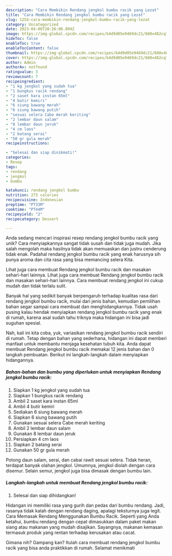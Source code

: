 ```yaml
---
description: "Cara Membikin Rendang jengkol bumbu racik yang Lezat"
title: "Cara Membikin Rendang jengkol bumbu racik yang Lezat"
slug: 1254-cara-membikin-rendang-jengkol-bumbu-racik-yang-lezat
category: Uncategorized
date: 2023-04-06T20:26:06.894Z
image: https://img-global.cpcdn.com/recipes/b4d9d05e9469dc21/680x482cq70/rendang-jengkol-bumbu-racik-foto-resep-utama.jpg
hideToc: false
enableToc: true
enableTocContent: false
thumbnail: https://img-global.cpcdn.com/recipes/b4d9d05e9469dc21/680x482cq70/rendang-jengkol-bumbu-racik-foto-resep-utama.jpg
cover: https://img-global.cpcdn.com/recipes/b4d9d05e9469dc21/680x482cq70/rendang-jengkol-bumbu-racik-foto-resep-utama.jpg
author: Admin
authorAv: notfound
ratingvalue: 3
reviewcount: 7
recipeingredient:
- "1 kg jengkol yang sudah tua"
- "1 bungkus racik rendang"
- "2 saset kara instan 65ml"
- "4 butir kemiri"
- "6 siung bawang merah"
- "6 siung bawang putih"
- "sesuai selera Cabe merah keriting"
- "2 lembar daun salam"
- "8 lembar daun jeruk"
- "4 cm laos"
- "2 batang serai"
- "50 gr gula merah"
recipeinstructions:

- "Selesai dan siap dinikmati!"
categories:
- Resep
tags:
- rendang
- jengkol
- bumbu

katakunci: rendang jengkol bumbu 
nutrition: 273 calories
recipecuisine: Indonesian
preptime: "PT33M"
cooktime: "PT44M"
recipeyield: "2"
recipecategory: Dessert

---
```





Anda sedang mencari inspirasi resep rendang jengkol bumbu racik yang unik? Cara menyiapkannya sangat tidak susah dan tidak juga mudah. Jika salah mengolah maka hasilnya tidak akan memuaskan dan justru cenderung tidak enak. Padahal rendang jengkol bumbu racik yang enak harusnya sih punya aroma dan cita rasa yang bisa memancing selera Kita.





Lihat juga cara membuat Rendang jengkol bumbu racik dan masakan sehari-hari lainnya. Lihat juga cara membuat Rendang jengkol bumbu racik dan masakan sehari-hari lainnya. Cara membuat rendang jengkol ini cukup mudah dan tidak terlalu sulit.

Banyak hal yang sedikit banyak berpengaruh terhadap kualitas rasa dari rendang jengkol bumbu racik, mulai dari jenis bahan, kemudian pemilihan bahan segar sampai cara membuat dan menghidangkannya. Tidak usah pusing kalau hendak menyiapkan rendang jengkol bumbu racik yang enak di rumah, karena asal sudah tahu triknya maka hidangan ini bisa jadi suguhan spesial.






Nah, kali ini kita coba, yuk, variasikan rendang jengkol bumbu racik sendiri di rumah. Tetap dengan bahan yang sederhana, hidangan ini dapat memberi manfaat untuk membantu menjaga kesehatan tubuh kita. Anda dapat membuat Rendang jengkol bumbu racik memakai 12 jenis bahan dan 0 langkah pembuatan. Berikut ini langkah-langkah dalam menyiapkan hidangannya.

<!--inarticleads1-->

##### Bahan-bahan dan bumbu yang diperlukan untuk menyiapkan Rendang jengkol bumbu racik:

1. Siapkan 1 kg jengkol yang sudah tua
1. Siapkan 1 bungkus racik rendang
1. Ambil 2 saset kara instan 65ml
1. Ambil 4 butir kemiri
1. Sediakan 6 siung bawang merah
1. Siapkan 6 siung bawang putih
1. Gunakan sesuai selera Cabe merah keriting
1. Ambil 2 lembar daun salam
1. Gunakan 8 lembar daun jeruk
1. Persiapkan 4 cm laos
1. Siapkan 2 batang serai
1. Gunakan 50 gr gula merah


Potong daun salam, serai, dan cabai rawit sesuai selera. Tidak heran, terdapat banyak olahan jengkol. Umumnya, jengkol diolah dengan cara disemur. Selain semur, jengkol juga bisa dimasak dengan bumbu lain. 

<!--inarticleads2-->

##### Langkah-langkah untuk membuat Rendang jengkol bumbu racik:


1. Selesai dan siap dihidangkan!

Hidangan ini memiliki rasa yang gurih dan pedas dari bumbu rendang. Jadi, rasanya tidak kalah dengan rendang daging, apalagi teksturnya juga legit. Cara Memasak Rendang Menggunakan Bumbu Racik. Seperti yang Anda ketahui, bumbu rendang dengan cepat dimasukkan dalam paket makan siang atau makanan yang mudah disajikan. Sayangnya, makanan kemasan termasuk produk yang rentan terhadap kerusakan atau cacat. 

Gimana nih? Gampang kan? Itulah cara membuat rendang jengkol bumbu racik yang bisa anda praktikkan di rumah. Selamat menikmati
